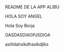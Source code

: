 README DE LA APP ALIBU

HOLA SOY ANGEL

Hola Soy Borja

GASDASDIAOPJSDIOA










asñldahslkdhaslkdjlks

